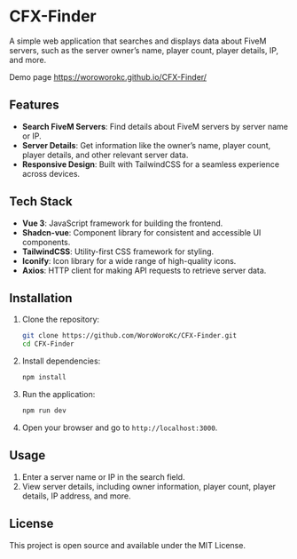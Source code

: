 
# CFX-Finder

A simple web application that searches and displays data about FiveM servers, such as the server owner’s name, player count, player details, IP, and more.

Demo page https://woroworokc.github.io/CFX-Finder/

## Features

- **Search FiveM Servers**: Find details about FiveM servers by server name or IP.
- **Server Details**: Get information like the owner’s name, player count, player details, and other relevant server data.
- **Responsive Design**: Built with TailwindCSS for a seamless experience across devices.

## Tech Stack

- **Vue 3**: JavaScript framework for building the frontend.
- **Shadcn-vue**: Component library for consistent and accessible UI components.
- **TailwindCSS**: Utility-first CSS framework for styling.
- **Iconify**: Icon library for a wide range of high-quality icons.
- **Axios**: HTTP client for making API requests to retrieve server data.

## Installation

1. Clone the repository:
   ```bash
   git clone https://github.com/WoroWoroKc/CFX-Finder.git
   cd CFX-Finder
   ```

2. Install dependencies:
   ```bash
   npm install
   ```

3. Run the application:
   ```bash
   npm run dev
   ```

4. Open your browser and go to `http://localhost:3000`.

## Usage

1. Enter a server name or IP in the search field.
2. View server details, including owner information, player count, player details, IP address, and more.

## License

This project is open source and available under the MIT License.
